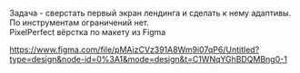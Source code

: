 Задача - сверстать первый экран лендинга и сделать к нему адаптивы. По инструментам ограничений нет.  
PixelPerfect вёрстка по макету из Figma

https://www.figma.com/file/pMAizCVz391A8Wm9i07qP6/Untitled?type=design&node-id=0%3A1&mode=design&t=C1WNqYGhBDQMBng0-1
